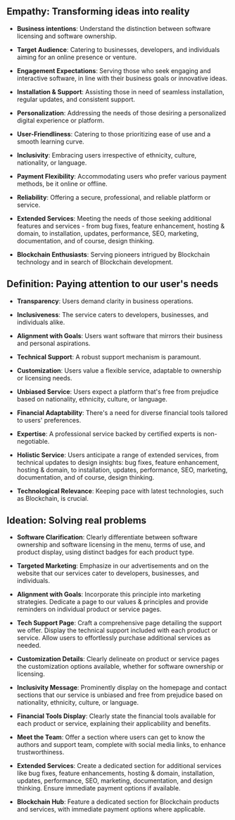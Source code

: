 ## Empathy: Transforming ideas into reality

- **Business intentions**: Understand the distinction between software licensing and software ownership.

- **Target Audience**: Catering to businesses, developers, and individuals aiming for an online presence or venture.

- **Engagement Expectations**: Serving those who seek engaging and interactive software, in line with their business goals or innovative ideas.

- **Installation & Support**: Assisting those in need of seamless installation, regular updates, and consistent support.

- **Personalization**: Addressing the needs of those desiring a personalized digital experience or platform.

- **User-Friendliness**: Catering to those prioritizing ease of use and a smooth learning curve.

- **Inclusivity**: Embracing users irrespective of ethnicity, culture, nationality, or language.

- **Payment Flexibility**: Accommodating users who prefer various payment methods, be it online or offline.

- **Reliability**: Offering a secure, professional, and reliable platform or service.

- **Extended Services**: Meeting the needs of those seeking additional features and services - from bug fixes, feature enhancement, hosting & domain, to installation, updates, performance, SEO, marketing, documentation, and of course, design thinking.

- **Blockchain Enthusiasts**: Serving pioneers intrigued by Blockchain technology and in search of Blockchain development.

## Definition: Paying attention to our user's needs

- **Transparency**: Users demand clarity in business operations.

- **Inclusiveness**: The service caters to developers, businesses, and individuals alike.

- **Alignment with Goals**: Users want software that mirrors their business and personal aspirations.

- **Technical Support**: A robust support mechanism is paramount.

- **Customization**: Users value a flexible service, adaptable to ownership or licensing needs.

- **Unbiased Service**: Users expect a platform that's free from prejudice based on nationality, ethnicity, culture, or language.

- **Financial Adaptability**: There's a need for diverse financial tools tailored to users' preferences.

- **Expertise**: A professional service backed by certified experts is non-negotiable.

- **Holistic Service**: Users anticipate a range of extended services, from technical updates to design insights: bug fixes, feature enhancement, hosting & domain, to installation, updates, performance, SEO, marketing, documentation, and of course, design thinking.

- **Technological Relevance**: Keeping pace with latest technologies, such as Blockchain, is crucial.

## Ideation: Solving real problems

- **Software Clarification**: Clearly differentiate between software ownership and software licensing in the menu, terms of use, and product display, using distinct badges for each product type.
  
- **Targeted Marketing**: Emphasize in our advertisements and on the website that our services cater to developers, businesses, and individuals.
  
- **Alignment with Goals**: Incorporate this principle into marketing strategies. Dedicate a page to our values & principles and provide reminders on individual product or service pages.
  
- **Tech Support Page**: Craft a comprehensive page detailing the support we offer. Display the technical support included with each product or service. Allow users to effortlessly purchase additional services as needed.
  
- **Customization Details**: Clearly delineate on product or service pages the customization options available, whether for software ownership or licensing.
  
- **Inclusivity Message**: Prominently display on the homepage and contact sections that our service is unbiased and free from prejudice based on nationality, ethnicity, culture, or language.
  
- **Financial Tools Display**: Clearly state the financial tools available for each product or service, explaining their applicability and benefits.
  
- **Meet the Team**: Offer a section where users can get to know the authors and support team, complete with social media links, to enhance trustworthiness.
  
- **Extended Services**: Create a dedicated section for additional services like bug fixes, feature enhancements, hosting & domain, installation, updates, performance, SEO, marketing, documentation, and design thinking. Ensure immediate payment options if available.
  
- **Blockchain Hub**: Feature a dedicated section for Blockchain products and services, with immediate payment options where applicable.